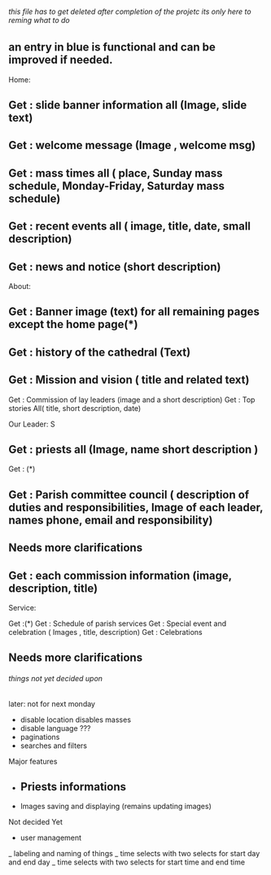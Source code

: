 ###### this file has to get deleted after completion of the projetc its only here to reming what to do ####

## an entry in blue is functional and can be improved if needed.

Home:

## Get : slide banner information all (Image, slide text)
## Get : welcome message (Image , welcome msg)
## Get : mass times all ( place, Sunday mass schedule, Monday-Friday, Saturday mass schedule)
## Get : recent events all ( image, title, date, small description)
<!-- Get : recent events by id ( image, title, date, entail description) -->
## Get : news and notice (short description)

About:

## Get : Banner image (text) for all remaining pages except the home page(*)
## Get : history of the cathedral (Text)
## Get : Mission and vision ( title and related text)
Get : Commission of lay leaders (image and a short description)
Get : Top stories All( title, short description, date)

Our Leader:
 S
## Get : priests all (Image, name short description )
<!-- Get : priest by id ( all info ) -->
Get : (*)
## Get : Parish committee council ( description of duties and responsibilities, Image of each leader, names phone, email and responsibility) 
<!-- Get : Parish committee council member by id (all description) -->

## Needs more clarifications <!-- Commission leaders : -->
## Get : each commission information (image, description, title)

Service:

Get :(*)
Get : Schedule of parish services 
Get : Special event and celebration ( Images , title, description)
Get : Celebrations
## Needs more clarifications <!-- Commission leaders : -->

###### things not yet decided upon ####

later: not for next monday
- disable location disables masses
- disable language ???
- paginations
- searches and filters

Major features

- ## Priests informations
- Images saving and displaying (remains updating images)

Not decided Yet

- user management

<!-- reworks needed after functionality -->

_ labeling and naming of things
_ time selects with two selects for start day and end day
_ time selects with two selects for start time and end time
